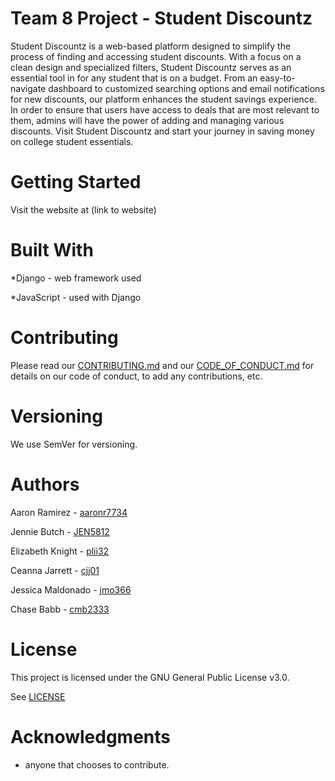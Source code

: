 # Team 8 Project - Student Discountz
Student Discountz is a web-based platform designed to simplify the process of finding and accessing student discounts. With a focus on a clean design and specialized filters, Student Discountz serves as an essential tool in for any student that is on a budget. From an easy-to-navigate dashboard to customized searching options and email notifications for new discounts, our platform enhances the student savings experience. In order to ensure that users have access to deals that are most relevant to them, admins will have the power of adding and managing various discounts. Visit Student Discountz and start your journey in saving money on college student essentials.

# Getting Started
Visit the website at (link to website)

# Built With 
*Django - web framework used

*JavaScript - used with Django

# Contributing
Please read our [CONTRIBUTING.md]('https://github.com/aaronr7734/team-8-project/blob/main/CONTRIBUTING.md') and our [CODE_OF_CONDUCT.md]('https://github.com/aaronr7734/team-8-project/blob/main/CODE_OF_CONDUCT.md') for details on our code of conduct, to add any contributions, etc. 

# Versioning
We use SemVer for versioning.

# Authors
Aaron Ramirez - [aaronr7734](https://github.com/aaronr7734)

Jennie Butch - [JEN5812](https://github.com/JEN5812)

Elizabeth Knight - [plii32](https://github.com/plii32)

Ceanna Jarrett - [cjj01](https://github.com/cjj01)

Jessica Maldonado - [jmo366](https://github.com/jmo366)

Chase Babb - [cmb2333](https://github.com/cmb2333)

# License
This project is licensed under the GNU General Public License v3.0. 

See [LICENSE](https://github.com/aaronr7734/team-8-project/blob/main/LICENSE)

# Acknowledgments
* anyone that chooses to contribute.
